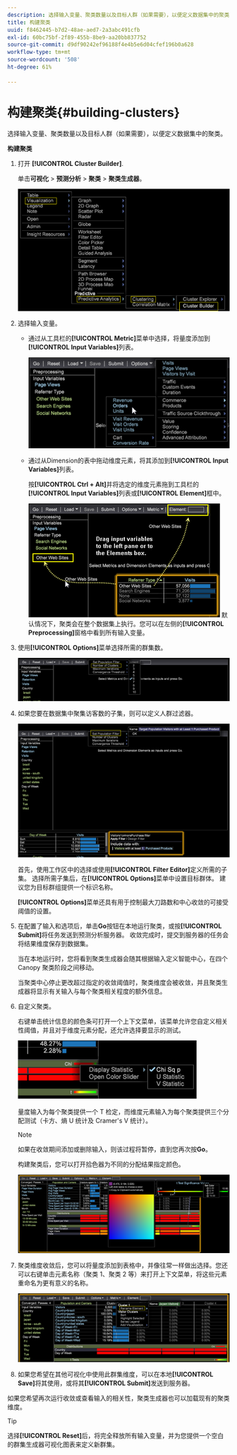 ```yaml
---
description: 选择输入变量、聚类数量以及目标人群（如果需要），以便定义数据集中的聚类。
title: 构建聚类
uuid: f8462445-b7d2-48ae-aed7-2a3abc491cfb
exl-id: 60bc75bf-2f89-455b-8be9-aa20bb837752
source-git-commit: d9df90242ef96188f4e4b5e6d04cfef196b0a628
workflow-type: tm+mt
source-wordcount: '508'
ht-degree: 61%

---
```


# 构建聚类{#building-clusters}

选择输入变量、聚类数量以及目标人群（如果需要），以便定义数据集中的聚类。

**构建聚类**

1. 打开 **[!UICONTROL Cluster Builder]**.

   单击&#x200B;**可视化** > **预测分析** > **聚类** > **聚类生成器**。

   ![](assets/cluster-builder-step1.png)

1. 选择输入变量。

   * 通过从工具栏的&#x200B;**[!UICONTROL Metric]**&#x200B;菜单中选择，将量度添加到&#x200B;**[!UICONTROL Input Variables]**&#x200B;列表。

      ![](assets/cluster_metric_select.png)

   * 通过从Dimension的表中拖动维度元素，将其添加到&#x200B;**[!UICONTROL Input Variables]**&#x200B;列表。

      按&#x200B;**[!UICONTROL Ctrl + Alt]**&#x200B;并将选定的维度元素拖到工具栏的&#x200B;**[!UICONTROL Input Variables]**&#x200B;列表或&#x200B;**[!UICONTROL Element]**&#x200B;框中。

      ![](assets/cluster_dim_select.png)
   默认情况下，聚类会在整个数据集上执行。您可以在左侧的&#x200B;**[!UICONTROL Preprocessing]**&#x200B;窗格中看到所有输入变量。
1. 使用&#x200B;**[!UICONTROL Options]**&#x200B;菜单选择所需的群集数。

   ![](assets/build_cluster_2.png)

1. 如果您要在数据集中聚集访客数的子集，则可以定义人群过滤器。

   ![](assets/build_cluster_3.png)

   首先，使用工作区中的选择或使用&#x200B;**[!UICONTROL Filter Editor]**&#x200B;定义所需的子集。 选择所需子集后，在&#x200B;**[!UICONTROL Options]**&#x200B;菜单中设置目标群体。 建议您为目标群组提供一个标识名称。

   **[!UICONTROL Options]**&#x200B;菜单还具有用于控制最大刀路数和中心收敛的可接受阈值的设置。

1. 在配置了输入和选项后，单击&#x200B;**Go**&#x200B;按钮在本地运行聚类，或按&#x200B;**[!UICONTROL Submit]**&#x200B;将任务发送到预测分析服务器。 收敛完成时，提交到服务器的任务会将结果维度保存到数据集。

   当在本地运行时，您将看到聚类生成器会随其根据输入定义智能中心，在四个 Canopy 聚类阶段之间移动。

   当聚类中心停止更改超过指定的收敛阈值时，聚类维度会被收敛，并且聚类生成器将显示有关输入与每个聚类相关程度的额外信息。

1. 自定义聚类。

   右键单击统计信息的颜色条可打开一个上下文菜单，该菜单允许您自定义相关性阈值，并且对于维度元素分配，还允许选择要显示的测试。

   ![](assets/build_cluster_7.png)

   量度输入为每个聚类提供一个 T 检定，而维度元素输入为每个聚类提供三个分配测试（卡方、熵 U 统计及 Cramer&#39;s V 统计）。

   >[!NOTE]
   >
   >如果在收敛期间添加或删除输入，则该过程将暂停，直到您再次按&#x200B;**Go**。

   构建聚类后，您可以打开拾色器为不同的分配结果指定颜色。

   ![](assets/build_cluster_5.png)

1. 聚类维度收敛后，您可以将量度添加到表格中，并像往常一样做出选择。您还可以右键单击元素名称（聚类 1、聚类 2 等）来打开上下文菜单，将这些元素重命名为更有意义的名称。

   ![](assets/build_cluster_6.png)

1. 如果您希望在其他可视化中使用此群集维度，可以在本地&#x200B;**[!UICONTROL Save]**&#x200B;将其使用，或将其&#x200B;**[!UICONTROL Submit]**&#x200B;发送到服务器。

如果您希望再次运行收敛或查看输入的相关性，聚类生成器也可以加载现有的聚类维度。

>[!TIP]
>
>选择&#x200B;**[!UICONTROL Reset]**&#x200B;后，将完全释放所有输入变量，并为您提供一个空白的群集生成器可视化图表来定义新群集。
